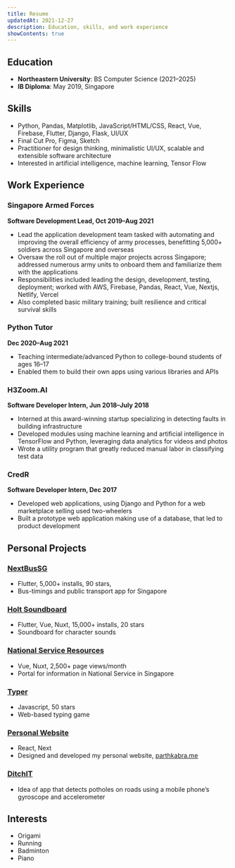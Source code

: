 ```yaml
---
title: Resume
updatedAt: 2021-12-27
description: Education, skills, and work experience
showContents: true
---
```


## Education

- **Northeastern University**: BS Computer Science (2021–2025)
- **IB Diploma**: May 2019, Singapore

## Skills

- Python, Pandas, Matplotlib, JavaScript/HTML/CSS, React, Vue, Firebase, Flutter, Django, Flask, UI/UX
- Final Cut Pro, Figma, Sketch
- Practitioner for design thinking, minimalistic UI/UX, scalable and extensible software architecture
- Interested in artificial intelligence, machine learning, Tensor Flow

## Work Experience

### Singapore Armed Forces

**Software Development Lead, Oct 2019–Aug 2021**

- Lead the application development team tasked with automating and improving the overall efficiency of army processes, benefitting 5,000+ soldiers across Singapore and overseas
- Oversaw the roll out of multiple major projects across Singapore; addressed numerous army units to onboard them and familiarize them with the applications
- Responsibilities included leading the design, development, testing, deployment; worked with AWS, Firebase, Pandas, React, Vue, Nextjs, Netlify, Vercel
- Also completed basic military training; built resilience and critical survival skills

### Python Tutor

**Dec 2020–Aug 2021**

- Teaching intermediate/advanced Python to college-bound students of ages 16–17
- Enabled them to build their own apps using various libraries and APIs

### H3Zoom.AI

**Software Developer Intern, Jun 2018–July 2018**

- Interned at this award-winning startup specializing in detecting faults in building infrastructure
- Developed modules using machine learning and artificial intelligence in TensorFlow and Python,
  leveraging data analytics for videos and photos
- Wrote a utility program that greatly reduced manual labor in classifying test data

### CredR

**Software Developer Intern, Dec 2017**

- Developed web applications, using Django and Python for a web marketplace selling used two-wheelers
- Built a prototype web application making use of a database, that led to product development

## Personal Projects

### [NextBusSG](/project/nextbussg)

- Flutter, 5,000+ installs, 90 stars,
- Bus-timings and public transport app for Singapore

### [Holt Soundboard](/project/ninenine)

- Flutter, Vue, Nuxt, 15,000+ installs, 20 stars
- Soundboard for character sounds

### [National Service Resources](/project/national-service-resources)

- Vue, Nuxt, 2,500+ page views/month
- Portal for information in National Service in Singapore

### [Typer](/project/typer)

- Javascript, 50 stars
- Web-based typing game

### [Personal Website](/)

- React, Next
- Designed and developed my personal website, [parthkabra.me](/)

### [DitchIT](/blog/contemplations)

- Idea of app that detects potholes on roads using a mobile phone’s gyroscope and accelerometer

## Interests

- Origami
- Running
- Badminton
- Piano
